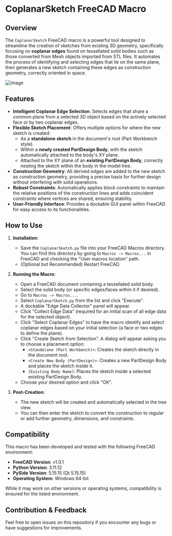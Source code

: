 # CoplanarSketch FreeCAD Macro

## Overview
The `CoplanarSketch` FreeCAD macro is a powerful tool designed to streamline the creation of sketches from existing 3D geometry, specifically focusing on **coplanar edges** found on tessellated solid bodies such as those converted from Mesh objects imported from STL files. It automates the process of identifying and selecting edges that lie on the same plane, then generates a new sketch containing these edges as construction geometry, correctly oriented in space.

![image](https://github.com/user-attachments/assets/88df8cf1-5ee3-4aa6-868f-9386a0d87e94)

## Features
* **Intelligent Coplanar Edge Selection**: Selects edges that share a common plane from a selected 3D object based on the actively selected face or by two coplanar edges.
* **Flexible Sketch Placement**: Offers multiple options for where the new sketch is created:
    * As a **standalone sketch** in the document's root (Part Workbench style).
    * Within a **newly created PartDesign Body**, with the sketch automatically attached to the body's XY plane.
    * Attached to the XY plane of an **existing PartDesign Body**, correctly nesting the sketch within the body in the model tree.
* **Construction Geometry**: All derived edges are added to the new sketch as construction geometry, providing a precise basis for further design without interfering with solid operations.
* **Robust Constraints**: Automatically applies block constraints to maintain the relative positions of the construction lines and adds coincident constraints where vertices are shared, ensuring stability.
* **User-Friendly Interface**: Provides a dockable GUI panel within FreeCAD for easy access to its functionalities.

## How to Use

1.  **Installation**:
    * Save the `CoplanarSketch.py` file into your FreeCAD Macros directory. You can find this directory by going to `Macros -> Macros...` in FreeCAD and checking the "User macros location" path.
    * (Optional but Recommended) Restart FreeCAD.

2.  **Running the Macro**:
    * Open a FreeCAD document containing a tessellated solid body.
    * Select the solid body (or specific edges/faces within it if desired).
    * Go to `Macros -> Macros...`.
    * Select `CoplanarSketch.py` from the list and click "Execute".
    * A dockable "Edge Data Collector" panel will appear.
    * Click "Collect Edge Data" (required for an initial scan of all edge data for the selected object).
    * Click "Select Coplanar Edges" to have the macro identify and select coplanar edges based on your initial selection (a face or two edges to define the plane).
    * Click "Create Sketch from Selection". A dialog will appear asking you to choose a placement option:
        * `<Standalone (Part Workbench)>`: Creates the sketch directly in the document root.
        * `<Create New Body (PartDesign)>`: Creates a new PartDesign Body and places the sketch inside it.
        * `[Existing Body Name]`: Places the sketch inside a selected existing PartDesign Body.
    * Choose your desired option and click "OK".

3.  **Post-Creation**:
    * The new sketch will be created and automatically selected in the tree view.
    * You can then enter the sketch to convert the construction to regular or add further geometry, dimensions, and constraints.

## Compatibility
This macro has been developed and tested with the following FreeCAD environment:
* **FreeCAD Version**: v1.0.1
* **Python Version**: 3.11.12
* **PySide Version**: 5.15.15 (Qt 5.15.15)
* **Operating System**: Windows 64-bit

While it may work on other versions or operating systems, compatibility is ensured for the listed environment.

## Contribution & Feedback
Feel free to open issues on this repository if you encounter any bugs or have suggestions for improvements.
